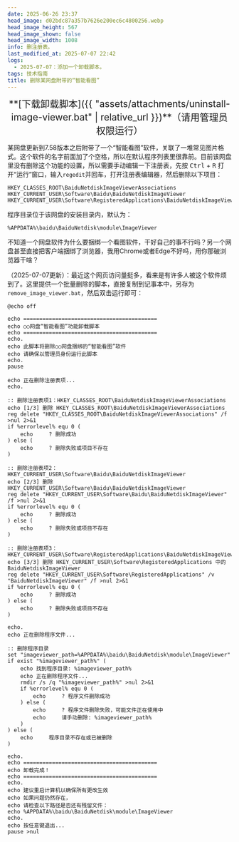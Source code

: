 ```yaml
---
date: 2025-06-26 23:37
head_image: d02bdc87a357b7626e200ec6c4800256.webp
head_image_height: 567
head_image_shown: false
head_image_width: 1008
info: 删注册表。
last_modified_at: 2025-07-07 22:42
logs: 
  - 2025-07-07：添加一个卸载脚本。
tags: 技术指南
title: 删除某网盘附带的“智能看图”
---
```

<div class="alert alert-success" markdown="1" style="text-align: center; font-size: 150%;">
**[下载卸载脚本]({{ "assets/attachments/uninstall-image-viewer.bat" | relative_url }})**（请用管理员权限运行）
</div>

某网盘更新到7.58版本之后附带了一个“智能看图”软件，关联了一堆常见图片格式。这个软件的名字前面加了个空格，所以在默认程序列表里很靠前。目前该网盘里没有删除这个功能的设置，所以需要手动编辑一下注册表，先按 <kbd>Ctrl</kbd> + <kbd>R</kbd> 打开“运行”窗口，输入`regedit`并回车，打开注册表编辑器，然后删除以下项目：

```
HKEY_CLASSES_ROOT\BaiduNetdiskImageViewerAssociations
HKEY_CURRENT_USER\Software\Baidu\BaiduNetdiskImageViewer
HKEY_CURRENT_USER\Software\RegisteredApplications\BaiduNetdiskImageViewer
```

程序目录位于该网盘的安装目录内，默认为：

```
%APPDATA%\baidu\BaiduNetdisk\module\ImageViewer
```

不知道一个网盘软件为什么要捆绑一个看图软件，干好自己的事不行吗？另一个网盘甚至直接把客户端捆绑了浏览器，我用Chrome或者Edge不好吗，用你那破浏览器干啥？

（2025-07-07更新）：最近这个网页访问量挺多，看来是有许多人被这个软件烦到了。这里提供一个批量删除的脚本，直接复制到记事本中，另存为`remove_image_viewer.bat`，然后双击运行即可：

```batch
@echo off

echo ==========================================
echo ○○网盘“智能看图”功能卸载脚本
echo ==========================================
echo.
echo 此脚本将删除○○网盘捆绑的“智能看图”软件
echo 请确保以管理员身份运行此脚本
echo.
pause

echo 正在删除注册表项...
echo.

:: 删除注册表项1：HKEY_CLASSES_ROOT\BaiduNetdiskImageViewerAssociations
echo [1/3] 删除 HKEY_CLASSES_ROOT\BaiduNetdiskImageViewerAssociations
reg delete "HKEY_CLASSES_ROOT\BaiduNetdiskImageViewerAssociations" /f >nul 2>&1
if %errorlevel% equ 0 (
    echo     ? 删除成功
) else (
    echo     ? 删除失败或项目不存在
)

:: 删除注册表项2：HKEY_CURRENT_USER\Software\Baidu\BaiduNetdiskImageViewer
echo [2/3] 删除 HKEY_CURRENT_USER\Software\Baidu\BaiduNetdiskImageViewer
reg delete "HKEY_CURRENT_USER\Software\Baidu\BaiduNetdiskImageViewer" /f >nul 2>&1
if %errorlevel% equ 0 (
    echo     ? 删除成功
) else (
    echo     ? 删除失败或项目不存在
)

:: 删除注册表项3：HKEY_CURRENT_USER\Software\RegisteredApplications\BaiduNetdiskImageViewer
echo [3/3] 删除 HKEY_CURRENT_USER\Software\RegisteredApplications 中的 BaiduNetdiskImageViewer
reg delete "HKEY_CURRENT_USER\Software\RegisteredApplications" /v "BaiduNetdiskImageViewer" /f >nul 2>&1
if %errorlevel% equ 0 (
    echo     ? 删除成功
) else (
    echo     ? 删除失败或项目不存在
)

echo.
echo 正在删除程序文件...

:: 删除程序目录
set "imageviewer_path=%APPDATA%\baidu\BaiduNetdisk\module\ImageViewer"
if exist "%imageviewer_path%" (
    echo 找到程序目录: %imageviewer_path%
    echo 正在删除程序文件...
    rmdir /s /q "%imageviewer_path%" >nul 2>&1
    if %errorlevel% equ 0 (
        echo     ? 程序文件删除成功
    ) else (
        echo     ? 程序文件删除失败，可能文件正在使用中
        echo     请手动删除: %imageviewer_path%
    )
) else (
    echo     程序目录不存在或已被删除
)

echo.
echo ==========================================
echo 卸载完成！
echo ==========================================
echo.
echo 建议重启计算机以确保所有更改生效
echo 如果问题仍然存在，
echo 请检查以下路径是否还有残留文件：
echo %APPDATA%\baidu\BaiduNetdisk\module\ImageViewer
echo.
echo 按任意键退出...
pause >nul
```
